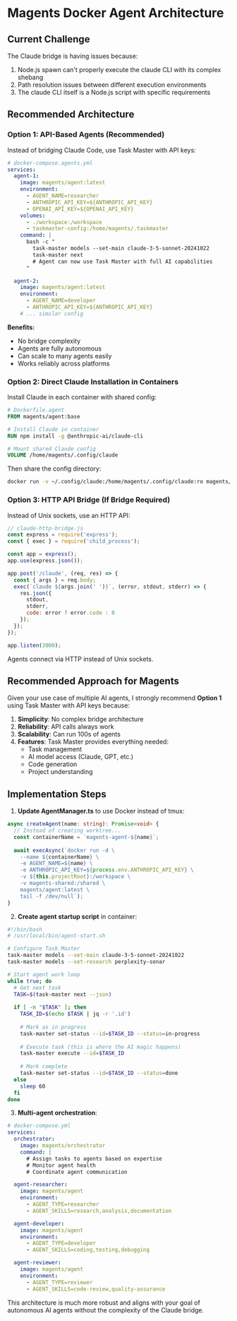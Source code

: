 # Magents Docker Agent Architecture

## Current Challenge

The Claude bridge is having issues because:
1. Node.js spawn can't properly execute the claude CLI with its complex shebang
2. Path resolution issues between different execution environments
3. The claude CLI itself is a Node.js script with specific requirements

## Recommended Architecture

### Option 1: API-Based Agents (Recommended)

Instead of bridging Claude Code, use Task Master with API keys:

```yaml
# docker-compose.agents.yml
services:
  agent-1:
    image: magents/agent:latest
    environment:
      - AGENT_NAME=researcher
      - ANTHROPIC_API_KEY=${ANTHROPIC_API_KEY}
      - OPENAI_API_KEY=${OPENAI_API_KEY}
    volumes:
      - ./workspace:/workspace
      - taskmaster-config:/home/magents/.taskmaster
    command: |
      bash -c "
        task-master models --set-main claude-3-5-sonnet-20241022
        task-master next
        # Agent can now use Task Master with full AI capabilities
      "

  agent-2:
    image: magents/agent:latest
    environment:
      - AGENT_NAME=developer
      - ANTHROPIC_API_KEY=${ANTHROPIC_API_KEY}
    # ... similar config
```

**Benefits:**
- No bridge complexity
- Agents are fully autonomous
- Can scale to many agents easily
- Works reliably across platforms

### Option 2: Direct Claude Installation in Containers

Install Claude in each container with shared config:

```dockerfile
# Dockerfile.agent
FROM magents/agent:base

# Install Claude in container
RUN npm install -g @anthropic-ai/claude-cli

# Mount shared Claude config
VOLUME /home/magents/.config/claude
```

Then share the config directory:

```bash
docker run -v ~/.config/claude:/home/magents/.config/claude:ro magents/agent
```

### Option 3: HTTP API Bridge (If Bridge Required)

Instead of Unix sockets, use an HTTP API:

```javascript
// claude-http-bridge.js
const express = require('express');
const { exec } = require('child_process');

const app = express();
app.use(express.json());

app.post('/claude', (req, res) => {
  const { args } = req.body;
  exec(`claude ${args.join(' ')}`, (error, stdout, stderr) => {
    res.json({ 
      stdout, 
      stderr, 
      code: error ? error.code : 0 
    });
  });
});

app.listen(3000);
```

Agents connect via HTTP instead of Unix sockets.

## Recommended Approach for Magents

Given your use case of multiple AI agents, I strongly recommend **Option 1** using Task Master with API keys because:

1. **Simplicity**: No complex bridge architecture
2. **Reliability**: API calls always work
3. **Scalability**: Can run 100s of agents
4. **Features**: Task Master provides everything needed:
   - Task management
   - AI model access (Claude, GPT, etc.)
   - Code generation
   - Project understanding

## Implementation Steps

1. **Update AgentManager.ts** to use Docker instead of tmux:

```typescript
async createAgent(name: string): Promise<void> {
  // Instead of creating worktree...
  const containerName = `magents-agent-${name}`;
  
  await execAsync(`docker run -d \
    --name ${containerName} \
    -e AGENT_NAME=${name} \
    -e ANTHROPIC_API_KEY=${process.env.ANTHROPIC_API_KEY} \
    -v ${this.projectRoot}:/workspace \
    -v magents-shared:/shared \
    magents/agent:latest \
    tail -f /dev/null`);
}
```

2. **Create agent startup script** in container:

```bash
#!/bin/bash
# /usr/local/bin/agent-start.sh

# Configure Task Master
task-master models --set-main claude-3-5-sonnet-20241022
task-master models --set-research perplexity-sonar

# Start agent work loop
while true; do
  # Get next task
  TASK=$(task-master next --json)
  
  if [ -n "$TASK" ]; then
    TASK_ID=$(echo $TASK | jq -r '.id')
    
    # Mark as in progress
    task-master set-status --id=$TASK_ID --status=in-progress
    
    # Execute task (this is where the AI magic happens)
    task-master execute --id=$TASK_ID
    
    # Mark complete
    task-master set-status --id=$TASK_ID --status=done
  else
    sleep 60
  fi
done
```

3. **Multi-agent orchestration**:

```yaml
# docker-compose.yml
services:
  orchestrator:
    image: magents/orchestrator
    command: |
      # Assign tasks to agents based on expertise
      # Monitor agent health
      # Coordinate agent communication

  agent-researcher:
    image: magents/agent
    environment:
      - AGENT_TYPE=researcher
      - AGENT_SKILLS=research,analysis,documentation

  agent-developer:
    image: magents/agent  
    environment:
      - AGENT_TYPE=developer
      - AGENT_SKILLS=coding,testing,debugging

  agent-reviewer:
    image: magents/agent
    environment:
      - AGENT_TYPE=reviewer
      - AGENT_SKILLS=code-review,quality-assurance
```

This architecture is much more robust and aligns with your goal of autonomous AI agents without the complexity of the Claude bridge.
